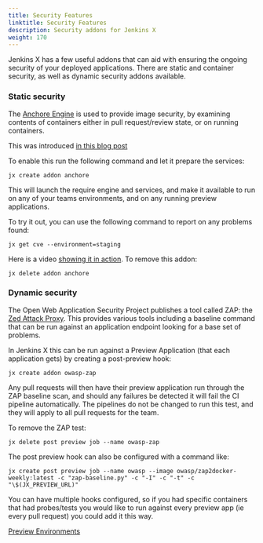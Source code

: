 ```yaml
---
title: Security Features
linktitle: Security Features
description: Security addons for Jenkins X
weight: 170
---
```


Jenkins X has a few useful addons that can aid with ensuring the ongoing security of your deployed applications. There are static and container security, as well as dynamic security addons available. 

### Static security

The [Anchore Engine](https://github.com/anchore/anchore-engine) is used to provide image security, by examining contents of containers either in pull request/review state, or on running containers. 

This was introduced [in this blog post](https://jenkins.io/blog/2018/05/08/jenkins-x-anchore/)

To enable this run the following command and let it prepare the services: 

```
jx create addon anchore
```

This will launch the require engine and services, and make it available to run on any of your teams environments, and on any running preview applications. 

To try it out, you can use the following command to report on any problems found:

```
jx get cve --environment=staging
```

Here is a video [showing it in action](https://youtu.be/rB8Sw0FqCQk). To remove this addon: 

```
jx delete addon anchore
```



### Dynamic security

The Open Web Application Security Project publishes a tool called ZAP: the [Zed Attack Proxy](https://www.owasp.org/index.php/OWASP_Zed_Attack_Proxy_Project). This provides various tools including a baseline command that can be run against an application endpoint looking for a base set of problems. 

In Jenkins X this can be run against a Preview Application (that each application gets) by creating a post-preview hook: 

```
jx create addon owasp-zap

```

Any pull requests will then have their preview application run through the ZAP baseline scan, and should any failures be detected it will fail the CI pipeline automatically. The pipelines do not be changed to run this test, and they will apply to all pull requests for the team. 

To remove the ZAP test: 

```
jx delete post preview job --name owasp-zap

```

The post preview hook can also be configured with a command like: 

```
jx create post preview job --name owasp --image owasp/zap2docker-weekly:latest -c "zap-baseline.py" -c "-I" -c "-t" -c "\$(JX_PREVIEW_URL)"
```

You can have multiple hooks configured, so if you had specific containers that had probes/tests you would like to run against every preview app (ie every pull request) you could add it this way. 


[Preview Environments](/developing/preview) 

